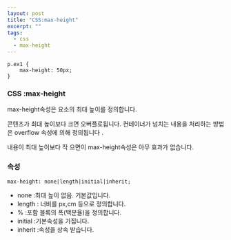 ```yaml
---
layout: post
title: "CSS:max-height"
excerpt: ""
tags: 
  - css
  - max-height
---
```


```
p.ex1 {
    max-height: 50px;
}
```
### CSS :max-height

max-height속성은 요소의 최대 높이를 정의합니다.

콘텐츠가 최대 높이보다 크면 오버플로됩니다. 컨테이너가 넘치는 내용을 처리하는 방법은 overflow 속성에 의해 정의됩니다 .

내용이 최대 높이보다 작 으면이 max-height속성은 아무 효과가 없습니다.

### 속성
`max-height: none|length|initial|inherit;`

+ none :최대 높이 없음. 기본값입니다.
+ length : 너비를 px,cm 등으로 정의합니다.
+ % :포함 블록의 폭(백분율)을 정의합니다.
+ initial :기본속성을 가집니다.
+ inherit :속성을 상속 받습니다.
